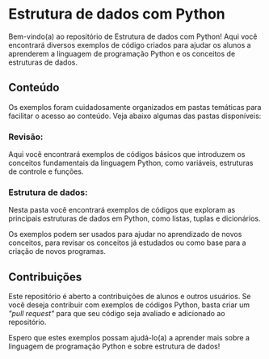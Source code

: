 # Estrutura de dados com Python

Bem-vindo(a) ao repositório de Estrutura de dados com Python! Aqui você encontrará diversos exemplos de código criados para ajudar os alunos a aprenderem a linguagem de programação Python e os conceitos de estruturas de dados.

## Conteúdo
Os exemplos foram cuidadosamente organizados em pastas temáticas para facilitar o acesso ao conteúdo. Veja abaixo algumas das pastas disponíveis:

### Revisão: 
Aqui você encontrará exemplos de códigos básicos que introduzem os conceitos fundamentais da linguagem Python, como variáveis, estruturas de controle e funções.

### Estrutura de dados: 
Nesta pasta você encontrará exemplos de códigos que exploram as principais estruturas de dados em Python, como listas, tuplas e dicionários.

Os exemplos podem ser usados para ajudar no aprendizado de novos conceitos, para revisar os conceitos já estudados ou como base para a criação de novos programas.

## Contribuições
Este repositório é aberto a contribuições de alunos e outros usuários. Se você deseja contribuir com exemplos de códigos Python, basta criar um *"pull request"* para que seu código seja avaliado e adicionado ao repositório.

Espero que estes exemplos possam ajudá-lo(a) a aprender mais sobre a linguagem de programação Python e sobre estrutura de dados!